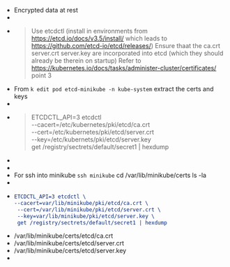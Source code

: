 - Encrypted data at rest
-
- >Use etcdctl  (install in environments from https://etcd.io/docs/v3.5/install/ which leads to https://github.com/etcd-io/etcd/releases/)
  Ensure thaat the ca.crt server.crt server.key are incorporated into etcd (which they should already be therein on startup)
  Refer to https://kubernetes.io/docs/tasks/administer-cluster/certificates/ point 3
- From `k edit pod etcd-minikube -n kube-system` extract the certs and keys
-
- >ETCDCTL_API=3 etcdctl \
  --cacert=/etc/kubernetes/pki/etcd/ca.crt \
   --cert=/etc/kubernetes/pki/etcd/server.crt \
   --key=/etc/kubernets/pki/etcd/server.key \
   get /registry/sectrets/default/secret1 | hexdump
-
-
- For ssh into minikube `ssh minikube`
  cd /var/lib/minikube/certs
  ls -la
-
- ```cmake
  ETCDCTL_API=3 etcdctl \
  --cacert=var/lib/minikube/pki/etcd/ca.crt \
   --cert=/var/lib/minikube/pki/etcd/server.crt \
   --key=var/lib/minikube/pki/etcd/server.key \
   get /registry/sectrets/default/secret1 | hexdump
  ```
- /var/lib/minikube/certs/etcd/ca.crt
- /var/lib/minikube/certs/etcd/server.crt
- /var/lib/minikube/certs/etcd/server.key
-